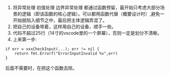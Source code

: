 
1. 将异常处理 初值处理 边界异常处理 都通过函数预留，最开始只考虑大部分场景的逻辑（即该函数的核心逻辑）。可以都用函数代替（概要设计时）,避免一开始就陷入细节之中，最后把主体逻辑弄混了。
2. 把自己的设备带着，这样用自己的设备，顺手一些。
3. 代码不超过25行（14寸的vscode里的一个屏幕），否则一定是划分不清晰。
4. 上来第一步:
```
if err = xxxCheckInput(...); err != nil {
	return fmt.Errorf("ErrorInputInvalid %v",err)
}
```
后面不需要时，在把这个函数去除。